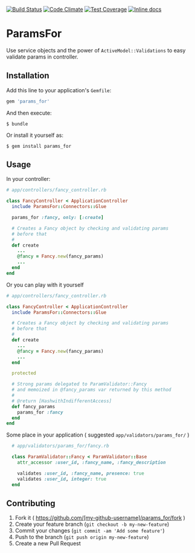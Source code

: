 [![Build
Status](https://travis-ci.org/andresbravog/params_for.svg)](https://travis-ci.org/andresbravog/params_for) [![Code Climate](https://codeclimate.com/github/andresbravog/params_for/badges/gpa.svg)](https://codeclimate.com/github/andresbravog/params_for) [![Test Coverage](https://codeclimate.com/github/andresbravog/params_for/badges/coverage.svg)](https://codeclimate.com/github/andresbravog/params_for) [![Inline docs](http://inch-ci.org/github/andresbravog/params_for.svg?branch=master)](http://inch-ci.org/github/andresbravog/params_for)

# ParamsFor

Use service objects and the power of `ActiveModel::Validations` to easy validate params in controller.

## Installation

Add this line to your application's `Gemfile`:

```ruby
gem 'params_for'
```

And then execute:

    $ bundle

Or install it yourself as:

    $ gem install params_for

## Usage

In your controller:


```Ruby
# app/controllers/fancy_controller.rb

class FancyController < ApplicationController
  include ParamsFor::Connectors::Glue

  params_for :fancy, only: [:create]

  # Creates a Fancy object by checking and validating params
  # before that
  #
  def create
    ...
    @fancy = Fancy.new(fancy_params)
    ...
  end
end
```

Or you can play with it yourself

```Ruby
# app/controllers/fancy_controller.rb

class FancyController < ApplicationController
  include ParamsFor::Connectors::Glue

  # Creates a Fancy object by checking and validating params
  # before that
  #
  def create
    ...
    @fancy = Fancy.new(fancy_params)
    ...
  end

  protected

  # Strong params delegated to ParamValidator::Fancy
  # and memoized in @fancy_params var returned by this method
  #
  # @return [HashwithIndifferentAccess]
  def fancy_params
    params_for :fancy
  end
end
```

Some place in your application ( suggested `app/validators/params_for/` )

```Ruby
  # app/validators/params_for/fancy.rb

  class ParamValidator::Fancy < ParamValidator::Base
    attr_accessor :user_id, :fancy_name, :fancy_description

    validates :user_id, :fancy_name, presence: true
    validates :user_id, integer: true
  end
```

## Contributing

1. Fork it ( https://github.com/[my-github-username]/params_for/fork )
2. Create your feature branch (`git checkout -b my-new-feature`)
3. Commit your changes (`git commit -am 'Add some feature'`)
4. Push to the branch (`git push origin my-new-feature`)
5. Create a new Pull Request
